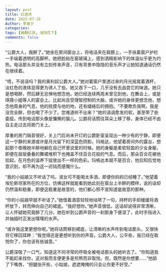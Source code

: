 ```yaml
---
layout: post
title: 红酒渍
date: 2022-07-18
Author: 李熏夕
categories: 
tags: [被翻红浪, 洛阳花下]
comments: false
--- 
```


“公爵大人，我醉了。”她坐在房间窗台上，将电话夹在肩膀上，一手扶着窗户护栏一手端着透明的高脚杯。她把脸贴在窗玻璃上，感到酒精影响下的体温似乎更为灼热。电话那头并没有立刻传来声音，只有背景中隐隐的音乐声才让她知道通话仍然在继续着。

“唔，不说话吗？我的奥利奴公爵大人。”她对着窗户里透过来的月光摇晃着酒杯，淡红色的液体显得更为诱人了些。她又吞下一口，几乎没有去品尝它的味道。她只是想喝醉，然后肆无忌惮地想念他。她已经连续两周未曾见到他，在舞会上，或是琪薇小姐等人的宴会上。比起尚且受理智控制的大脑，或许她的身体更想念他，想念他周身的气息，他的抚摸与他的吻，还有缱绻后的拥抱。“不要欺负我啊，我是没完全醉，但也喝了不少了。您难道听不出来？”她的语调愈发的软，甚至带了些委屈，传到电话那头像是慵懒的猫儿。公爵将话筒往耳朵上移了移，身体已经不由自主走过去将房门关上。

厚重的房门隔音很好，关上门后尚未开灯的公爵卧室呈现出一种少有的宁静，即便这一宁静的来源或许是月光留下的深蓝色阴影。玛格达，他望着房间外的露台，想起那个夜晚她半醉地躺在自己怀里说爱的时候。她的身躯是柔软轻盈的少女身躯，即便在层层叠叠的舞裙堆积下也掩盖不住百合花般的气息。而后，那朵百合花被他拾起，在月色的滋养下绽放出不一样的色彩。玛格达本就不是百合，他后知后觉地意识到，却不再为这一迟钝而感慨什么。

“我的小姑娘又不听话了吗，淑女可不能喝太多酒，即便你妈妈已经睡了。”他望着埃伦斯坦家所在的方位，仿佛这样就能看到她此刻在窗台上半醉的模样，说的话却仍然温和稳重，即便这稳重是故意的，他们都心照不宣知道是故意的那种。

“你的小姑娘早就不听话了。”她借着酒意轻轻地咕哝了一句，持杯的手却缓缓将酒杯放下，转而伸向自己的裙底。“我好想你。”她声音很低，这话却说得非常清晰，让人怀疑她究竟醉了几分。她在听到公爵声音的一刹那身下便湿了，此时手指进入并抽插时正发出噗噗的水声。

“或许我这里更想你呢。”她将话筒移到裙底，让清晰的水声传到电话那头，又很快将它移回耳畔：“我觉得还是更想听到你的声音。公爵大人，公平些，我已经在取悦你了，你也该有些诚意。”

公爵深吸了一口气，知道这不同寻常的呼吸全被电话那头的她听去了。“你知道我不能赶来找你，这对我而言便更多是煎熬而非取悦。但，既然是你想要……”他舔了下嘴唇，“把腿张开些，小姑娘，遮遮掩掩的只会让你更不好受。”
